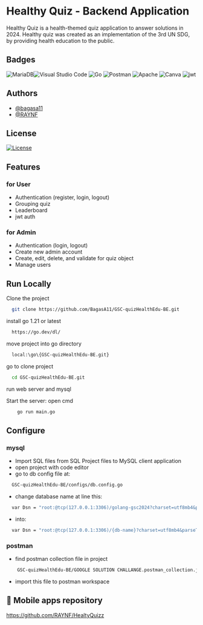 
# Healthy Quiz - Backend Application

Healthy Quiz is a health-themed quiz application to answer solutions in 2024. Healthy quiz was created as an implementation of the 3rd UN SDG, by providing health education to the public.
 


## Badges



![MariaDB](https://img.shields.io/badge/MariaDB-003545?style=for-the-badge&logo=mariadb&logoColor=white)![Visual Studio Code](https://img.shields.io/badge/Visual%20Studio%20Code-0078d7.svg?style=for-the-badge&logo=visual-studio-code&logoColor=white)
![Go](https://img.shields.io/badge/go-%2300ADD8.svg?style=for-the-badge&logo=go&logoColor=white)
![Postman](https://img.shields.io/badge/Postman-FF6C37?style=for-the-badge&logo=postman&logoColor=white)
![Apache](https://img.shields.io/badge/apache-%23D42029.svg?style=for-the-badge&logo=apache&logoColor=white)
![Canva](https://img.shields.io/badge/Canva-%2300C4CC.svg?&style=for-the-badge&logo=Canva&logoColor=white)
![jwt](https://img.shields.io/badge/JWT-000000?style=for-the-badge&logo=JSON%20web%20tokens&logoColor=white)


## Authors

- [@bagasa11](https://www.github.com/bagasa11)
- [@RAYNF](https://github.com/RAYNF)




## License
[![License](https://img.shields.io/badge/License-Apache_2.0-blue.svg)](https://opensource.org/licenses/Apache-2.0)




## Features

### for User
- Authentication (register, login, logout)
- Grouping quiz
- Leaderboard
- jwt auth
### for Admin
- Authentication (login, logout)
- Create new admin account
- Create, edit, delete, and validate for quiz object
- Manage users
## Run Locally

Clone the project

```bash
  git clone https://github.com/BagasA11/GSC-quizHealthEdu-BE.git
```

install go 1.21 or latest 
```bash
  https://go.dev/dl/
```
move project into go directory
```bash
  local:\go\{GSC-quizHealthEdu-BE.git}
```
go to clone project
```bash
  cd GSC-quizHealthEdu-BE.git
```
run web server and mysql 

Start the server: open cmd 
```bash
    go run main.go
```


## Configure

### mysql
- Import SQL files from SQL Project files to MySQL client application
- open project with code editor
- go to db config file at:
```bash
  GSC-quizHealthEdu-BE/configs/db.config.go
```
- change database name at line this:
```bash
  var Dsn = "root:@tcp(127.0.0.1:3306)/golang-gsc2024?charset=utf8mb4&parseTime=True&loc=Local"
```
- into:
```bash
  var Dsn = "root:@tcp(127.0.0.1:3306)/{db-name}?charset=utf8mb4&parseTime=True&loc=Local"
```

### postman
- find postman collection file in project
```bash
    GSC-quizHealthEdu-BE/GOOGLE SOLUTION CHALLANGE.postman_collection.json
```
- import this file to postman workspace
## 🔗 Mobile apps repository
https://github.com/RAYNF/HealtyQuizz

